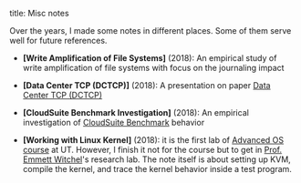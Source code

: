 title: Misc notes

Over the years, I made some notes in different places. Some of them serve well for future references.

- **[Write Amplification of File Systems]** (2018): An empirical study of write amplification of file
systems with focus on the journaling impact
<a href="https://github.com/xxks-kkk/Code-for-blog/blob/master/2018/emmett/filebench/Tex/report.pdf"><i class="far fa-file-pdf fa-lg" aria-hidden="true"></i></a>

- **[Data Center TCP (DCTCP)]** (2018): A presentation on paper [Data Center TCP (DCTCP)](https://people.csail.mit.edu/alizadeh/papers/dctcp-sigcomm10.pdf)
<!-- <a href="assets/091118-HZY-DCTCP.ppt"><img src="images/ppt.png" width="20", height="20"></a> -->
<a href="assets/091118-HZY-DCTCP.ppt"><i class="far fa-file-powerpoint fa-lg"></i></a>
<a href="assets/091118-HZY-DCTCP.pdf"><i class="far fa-file-pdf fa-lg" aria-hidden="true"></i></a>

- **[CloudSuite Benchmark Investigation]** (2018): An empirical investigation of [CloudSuite Benchmark](http://cloudsuite.ch/) behavior
<a href="https://github.com/xxks-kkk/Code-for-blog/blob/master/2018/emmett/cloudsuite/Tex/report.pdf"><i class="far fa-file-pdf fa-lg" aria-hidden="true"></i></a>

- **[Working with Linux Kernel]** (2018): it is the first lab of [Advanced OS course](https://www.cs.utexas.edu/users/witchel/380L/lab/lab0.html) at UT. However, I finish it not for the course but to get in 
[Prof. Emmett Witchel](https://www.cs.utexas.edu/~witchel/)'s research lab. The note itself is about setting up KVM, 
compile the kernel, and trace the kernel behavior inside a test program.
<a href="https://github.com/xxks-kkk/Code-for-blog/blob/master/2018/emmett/lab0/Tex/report.pdf"><i class="far fa-file-pdf fa-lg" aria-hidden="true"></i></a>